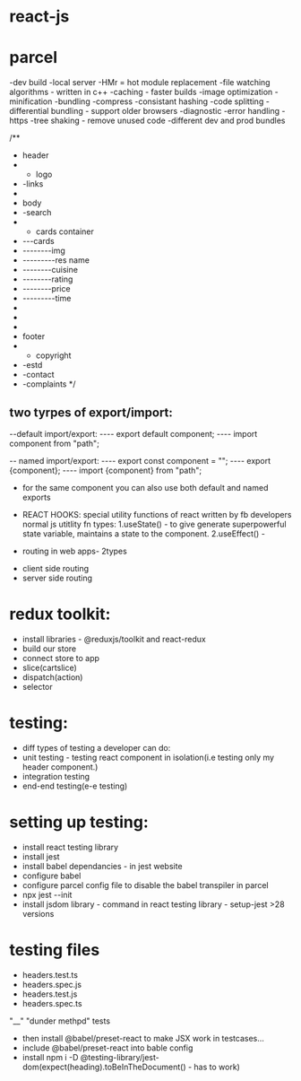 # react-js
# parcel
-dev build
-local server
-HMr = hot module replacement
-file watching algorithms - written in c++
-caching - faster builds
-image optimization
-minification
-bundling
-compress
-consistant hashing
-code splitting 
-differential bundling - support older browsers
-diagnostic
-error handling
-https
-tree shaking - remove unused code
-different dev and prod bundles




/**
 * header
 * - logo
 * -links
 * 
 * body
 * -search
 * - cards container
 *  ---cards
 * --------img
 * ---------res name
 * --------cuisine
 * --------rating
 * --------price
 * ---------time
 * 
 * 
 * 
 * footer
 * - copyright
 * -estd
 * -contact
 * -complaints
*/



two tyrpes of export/import:
----------------------------


--default import/export:
---- export default component;
---- import component from "path";

-- named import/export:
---- export const component = "";
---- export {component};
---- import {component} from "path";

* for the same component you can also use both default and named exports

* REACT HOOKS:
special utility functions of react written by fb developers
normal js utitlity fn
types:
1.useState() - to give generate superpowerful state variable, maintains a  state to the component.
2.useEffect() -  

* routing in web apps- 2types
- client side routing
- server side routing 



# redux toolkit:
* install libraries - @reduxjs/toolkit and react-redux
* build our store
* connect store to app
* slice(cartslice)
* dispatch(action)
* selector


# testing:
* diff types of testing a developer can do:
* unit testing - testing react component in isolation(i.e testing only my header component.)
* integration testing
* end-end testing(e-e testing)
 
 # setting up testing:
 * install react testing library
 * install jest
 * install babel dependancies - in jest website
 * configure babel
 * configure parcel config file to disable the babel transpiler in parcel
 * npx jest --init
 * install jsdom library - command in react testing library - setup-jest >28 versions
 
  # testing files 
  * headers.test.ts
  * headers.spec.js
  * headers.test.js
  * headers.spec.ts
   
   "__" "dunder methpd" tests
 * then install @babel/preset-react to make JSX work in testcases...
 * include @babel/preset-react into bable config
 * install npm i -D @testing-library/jest-dom(expect(heading).toBeInTheDocument() - has to work)
